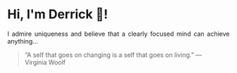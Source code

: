 # Hi, I'm Derrick 👋!
<p align="justify">I admire uniqueness and believe that a clearly focused mind can achieve anything...</p> 
<!-- #quote-start -->
<blockquote>&ldquo;A self that goes on changing is a self that goes on living.&rdquo; &mdash; <footer>Virginia Woolf</footer></blockquote>
<!-- #quote-end -->
